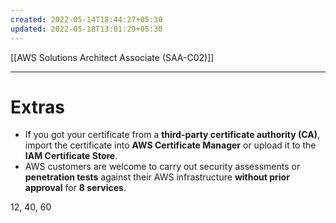 ```yaml
---
created: 2022-05-14T18:44:27+05:30
updated: 2022-05-18T13:01:29+05:30
---
```

[[AWS Solutions Architect Associate (SAA-C02)]]

---
# Extras
- If you got your certificate from a **third-party certificate authority (CA)**, import the certificate into **AWS Certificate Manager** or upload it to the **IAM Certificate Store**.
- AWS customers are welcome to carry out security assessments or **penetration tests** against their AWS infrastructure **without prior approval** for **8 services**.

12, 40, 60